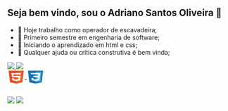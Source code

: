  ## Seja bem vindo, sou o Adriano Santos Oliveira 👋


- 🚜 Hoje trabalho como operador de escavadeira;
- 🤞  Primeiro semestre em engenharia de software; 
- 🦾 Iniciando o aprendizado em html e css;
- 💬 Qualquer ajuda ou crítica construtiva é bem vinda;

<div align="centro">
  
  <a href="https://github.com/AdrianoSantosOliveira">
  <img height="180em" src="https://github-readme-stats.vercel.app/api?username=AdrianoSantosOliveira&show_icons=true&theme=radical&include_all_commits=true&count_private=true"/>
  <img height="130em" src="https://github-readme-stats.vercel.app/api/top-langs/?username=AdrianoSantosOliveira&layout=compact&langs_count=7&theme=radical"/>

</div>
  
<div>
  
  <img align="center" alt="Adriano-HTML" height="30" width="40" src="https://raw.githubusercontent.com/devicons/devicon/master/icons/html5/html5-original.svg">
  <img align="center" alt="Adriano-CSS" height="30" width="40" src="https://raw.githubusercontent.com/devicons/devicon/master/icons/css3/css3-original.svg">
 
</div>
  
  ##
 
 <div>
      <a href="https://www.linkedin.com/in/adriano-santos-oliveira-4ba03921a" target="_blank"><img src="https://img.shields.io/badge/LinkedIn-0077B5?style=for-the-badge&logo=linkedin&logoColor=white target="_blank"></a>  
      <a href="https://www.facebook.com/Adrianos8383 target="_blank"><img src="https://img.shields.io/badge/Facebook-1877F2?style=for-the-badge&logo=facebook&logoColor=white target="_blank"></a>
 </div>
  
